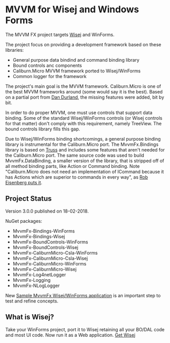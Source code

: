 # MVVM for Wisej and Windows Forms

The MVVM FX project targets [Wisej](http://wisej.com) and WinForms.

The project focus on providing a development framework based on these libraries:
- General purpose data bindind and command binding library
- Bound controls anc components
- Caliburn.Micro MVVM framework ported to Wisej/WinForms
- Common logger for the framework

The project's main goal is the MVVM framework. Caliburn.Micro is one of the best MVVM frameworks around (some would say it is the best). Based on a partial port from [Dan Durland](http://caliburnmicro.codeplex.com/SourceControl/network/forks/ddurland/CaliburnMicroWinForms), the missing features were added, bit by bit.

In order to do proper MVVM, one must use controls that support data binding. Some of the standard Wisej/WinForms controls (or Wisej controls for that matter) don't comply with this requirement, namely TreeView. The bound controls library fills this gap.

Due to Wisej/WinForms binding shortcomings, a general purpose binding library is instrumental for the Caliburn.Micro port. The MvvmFx.Bindings library is based on [Truss](http://truss.codeplex.com/) and includes some features that aren't needed for the Caliburn.Micro port. The same source code was used to build MvvmFx.DataBinding, a smaller version of the library, that is stripped off of all method binding parts, like Action or Command binding. Note "Caliburn.Micro does not need an implementation of ICommand because it has Actions which are superior to commands in every way", as [Rob Eisenberg puts it](http://caliburnmicro.codeplex.com/discussions/241024).

## Project Status

Version 3.0.0 published on 18-02-2018.

NuGet packages:
- MvvmFx-Bindings-WinForms
- MvvmFx-Bindings-Wisej
- MvvmFx-BoundControls-WinForms
- MvvmFx-BoundControls-Wisej
- MvvmFx-CaliburnMicro-Csla-WinForms
- MvvmFx-CaliburnMicro-Csla-Wisej
- MvvmFx-CaliburnMicro-WinForms
- MvvmFx-CaliburnMicro-Wisej
- MvvmFx-Log4netLogger
- MvvmFx-Logging
- MvvmFx-NLogLogger

New [Sample MvvmFx Wisej/WinForms application](http://github.com/MvvmFx/InterwayDocs) is an important step to test and refine concepts.

## What is Wisej?

Take your WinForms project, port it to Wisej retaining all your BO/DAL code and most UI code.
Now run it as a Web application.
[Get Wisej](http://wisej.com)
